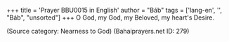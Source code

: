 +++
title = 'Prayer BBU0015 in English'
author = "Báb"
tags = ['lang-en', '', "Báb", "unsorted"]
+++
O God, my God, my Beloved, my heart's Desire.

(Source category: Nearness to God)
(Bahaiprayers.net ID: 279)
